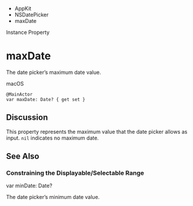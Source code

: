 

- AppKit
- NSDatePicker
-  maxDate 

Instance Property

# maxDate

The date picker’s maximum date value.

macOS

``` source
@MainActor
var maxDate: Date? { get set }
```

## Discussion

This property represents the maximum value that the date picker allows as input. `nil` indicates no maximum date.

## See Also

### Constraining the Displayable/Selectable Range

var minDate: Date?

The date picker’s minimum date value.

